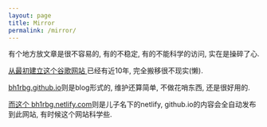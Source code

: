 ```yaml
---
layout: page
title: Mirror
permalink: /mirror/
---
```


有个地方放文章是很不容易的, 有的不稳定, 有的不能科学的访问, 实在是操碎了心.



<a href="https://sites.google.com/site/linuxdigitallab"> 从最初建立这个谷歌网站 </a>已经有近10年, 完全搬移很不现实(懒). 

<a href="https://bh1rbg.github.io/"> bh1rbg.github.io</a>则是blog形式的, 维护还算简单, 不做花哨东西, 还是很好用的.

<a href="https://bh1rbg.netlify.com/"> 而这个 bh1rbg.netlify.com</a>则是儿子名下的netlify, github.io的内容会全自动发布到此网站, 有时候这个网站科学些.
